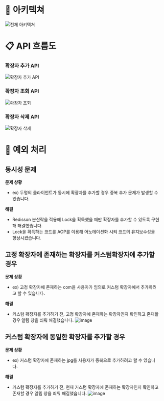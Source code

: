 # 🚀 아키텍쳐

![전체 아키텍쳐](https://github.com/elyudwo/extension-block-server/assets/97587573/63450d38-d4ea-45ae-a894-0b7c0eef7c35)

# 📋 API 흐름도

### 확장자 추가 API
![확장자 추가 API](https://github.com/elyudwo/extension-block-server/assets/97587573/f9b6b971-1b14-4443-b4ce-9cf19aa24e0d)

### 확장자 조회 API
![확장자 조회](https://github.com/elyudwo/extension-block-server/assets/97587573/a94dc549-7dcd-4213-9adf-7902aca393f8)

### 확장자 삭제 API
![확장자 삭제](https://github.com/elyudwo/extension-block-server/assets/97587573/b01ff3ca-7a22-4a7e-86fa-a4560bcef660)


# 📜 예외 처리

## 동시성 문제
**문제 상황**
- ex) 두명의 클라이언트가 동시에 확장자를 추가할 경우 중복 추가 문제가 발생할 수 있습니다.

**해결**
- Redisson 분산락을 적용해 Lock을 획득했을 때만 확장자를 추가할 수 있도록 구현해 해결했습니다.
- Lock을 획득하는 코드를 AOP를 이용해 어노테이션화 시켜 코드의 유지보수성을 향상시켰습니다.

## 고정 확장자에 존재하는 확장자를 커스텀확장자에 추가할 경우
**문제 상황**
- ex) 고정 확장자에 존재하는 com을 사용자가 임의로 커스텀 확장자에서 추가하려고 할 수 있습니다.

**해결**
- 커스텀 확장자를 추가하기 전, 고정 확장자에 존재하는 확장자인지 확인하고 존재할 경우 알림 창을 띄워 해결했습니다.
  ![image](https://github.com/elyudwo/extension-block-server/assets/97587573/48676f4e-58d6-4113-a247-0bd3938906a6)

## 커스텀 확장자에 동일한 확장자를 추가할 경우
**문제 상황**
- ex) 커스텀 확장자에 존재하는 jpg를 사용자가 중복으로 추가하려고 할 수 있습니다.

**해결**
- 커스텀 확장자를 추가하기 전, 현재 커스텀 확장자에 존재하는 확장자인지 확인하고 존재할 경우 알림 창을 띄워 해결했습니다.
![image](https://github.com/elyudwo/extension-block-server/assets/97587573/4e2b0fdf-0c8b-401e-95bb-452d1d866cda)
